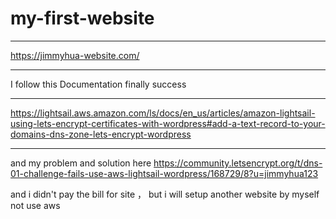 # my-first-website
***
https://jimmyhua-website.com/
***
I follow this Documentation finally success
***
https://lightsail.aws.amazon.com/ls/docs/en_us/articles/amazon-lightsail-using-lets-encrypt-certificates-with-wordpress#add-a-text-record-to-your-domains-dns-zone-lets-encrypt-wordpress
***
and my problem and solution here https://community.letsencrypt.org/t/dns-01-challenge-fails-use-aws-lightsail-wordpress/168729/8?u=jimmyhua123

and i didn't pay the bill for site ， but i will setup another website by myself not use aws
